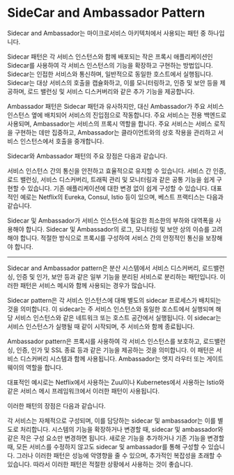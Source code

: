 # SideCar and Ambassador Pattern

Sidecar and Ambassador는 마이크로서비스 아키텍처에서 사용되는 패턴 중 하나입니다.

Sidecar 패턴은 각 서비스 인스턴스와 함께 배포되는 작은 프록시 애플리케이션인 Sidecar를 사용하여 각 서비스 인스턴스의 기능을 확장하고 구현하는 방법입니다. Sidecar는 인접한 서비스와 통신하며, 일반적으로 동일한 호스트에서 실행됩니다. Sidecar는 대상 서비스의 호출을 캡슐화하고, 이를 모니터링하고, 인증 및 보안 등을 제공하며, 로드 밸런싱 및 서비스 디스커버리와 같은 추가 기능을 제공합니다.

Ambassador 패턴은 Sidecar 패턴과 유사하지만, 대신 Ambassador가 주요 서비스 인스턴스 옆에 배치되어 서비스의 진입점으로 작동합니다. 주요 서비스는 전용 백엔드로 사용되며, Ambassador는 서비스의 프록시 역할을 합니다. 주요 서비스는 서비스 로직을 구현하는 데만 집중하고, Ambassador는 클라이언트와의 상호 작용을 관리하고 서비스 인스턴스에서 호출을 중개합니다.

Sidecar와 Ambassador 패턴의 주요 장점은 다음과 같습니다.

서비스 인스턴스 간의 통신을 안전하고 효율적으로 유지할 수 있습니다.
서비스 간 인증, 로드 밸런싱, 서비스 디스커버리, 트래픽 관리 및 모니터링과 같은 공통 기능을 쉽게 구현할 수 있습니다.
기존 애플리케이션에 대한 변경 없이 쉽게 구성할 수 있습니다.
대표적인 예로는 Netflix의 Eureka, Consul, Istio 등이 있으며, 베스트 프랙티스는 다음과 같습니다.

Sidecar 및 Ambassador가 서비스 인스턴스에 필요한 최소한의 부하와 대역폭을 사용해야 합니다.
Sidecar 및 Ambassador의 로그, 모니터링 및 보안 상의 이슈를 고려해야 합니다.
적절한 방식으로 프록시를 구성하여 서비스 간의 안정적인 통신을 보장해야 합니다.

-----------------------------------------------

Sidecar and Ambassador pattern은 분산 시스템에서 서비스 디스커버리, 로드밸런싱, 인증 및 인가, 보안 등과 같은 일부 기능을 분리된 서비스로 분리하는 패턴입니다. 이러한 패턴은 서비스 메시와 함께 사용되는 경우가 많습니다.

Sidecar pattern은 각 서비스 인스턴스에 대해 별도의 sidecar 프로세스가 배치되는 것을 의미합니다. 이 sidecar는 주 서비스 인스턴스와 동일한 호스트에서 실행되며 해당 서비스 인스턴스와 같은 네트워크 또는 호스트 공간에서 실행됩니다. 이 sidecar는 서비스 인스턴스가 실행될 때 같이 시작되며, 주 서비스와 함께 종료됩니다.

Ambassador pattern은 프록시를 사용하여 각 서비스 인스턴스를 보호하고, 로드밸런싱, 인증, 인가 및 SSL 종료 등과 같은 기능을 제공하는 것을 의미합니다. 이 패턴은 서비스 디스커버리 시스템과 함께 사용됩니다. Ambassador는 엣지 라우터 또는 게이트웨이의 역할을 합니다.

대표적인 예시로는 Netflix에서 사용하는 Zuul이나 Kubernetes에서 사용하는 Istio와 같은 서비스 메시 프레임워크에서 이러한 패턴이 사용됩니다.

이러한 패턴의 장점은 다음과 같습니다.

각 서비스는 자체적으로 구성되며, 이를 담당하는 sidecar 및 ambassador는 이를 별도로 처리합니다.
시스템의 기능을 확장하거나 변경할 때, sidecar 및 ambassador와 같은 작은 구성 요소만 변경하면 됩니다.
새로운 기능을 추가하거나 기존 기능을 변경할 때, 모든 서비스를 수정하지 않고도 sidecar 및 ambassador를 통해 구성할 수 있습니다.
그러나 이러한 패턴은 성능에 악영향을 줄 수 있으며, 추가적인 복잡성을 초래할 수 있습니다. 따라서 이러한 패턴은 적절한 상황에서 사용하는 것이 좋습니다.

